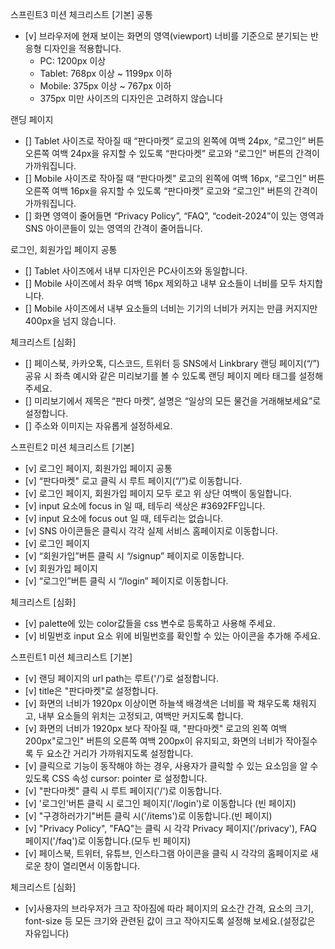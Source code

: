 스프린트3 미션
체크리스트 [기본]
공통
- [v] 브라우저에 현재 보이는 화면의 영역(viewport) 너비를 기준으로 분기되는 반응형 디자인을 적용합니다.
    - PC: 1200px 이상
    - Tablet: 768px 이상 ~ 1199px 이하
    - Mobile: 375px 이상 ~ 767px 이하
    - 375px 미만 사이즈의 디자인은 고려하지 않습니다

랜딩 페이지
- [] Tablet 사이즈로 작아질 때 “판다마켓” 로고의 왼쪽에 여백 24px, “로그인” 버튼 오른쪽 여백 24px을 유지할 수 있도록 “판다마켓” 로고와 “로그인" 버튼의 간격이 가까워집니다.
- [] Mobile 사이즈로 작아질 때 “판다마켓” 로고의 왼쪽에 여백 16px, “로그인” 버튼 오른쪽 여백 16px을 유지할 수 있도록 “판다마켓” 로고와 “로그인" 버튼의 간격이 가까워집니다.
- [] 화면 영역이 줄어들면 “Privacy Policy”, “FAQ”, “codeit-2024”이 있는 영역과 SNS 아이콘들이 있는 영역의 간격이 줄어듭니다.

로그인, 회원가입 페이지 공통
- [] Tablet 사이즈에서 내부 디자인은 PC사이즈와 동일합니다.
- [] Mobile 사이즈에서 좌우 여백 16px 제외하고 내부 요소들이 너비를 모두 차지합니다.
- [] Mobile 사이즈에서 내부 요소들의 너비는 기기의 너비가 커지는 만큼 커지지만 400px을 넘지 않습니다.

체크리스트 [심화]
- [] 페이스북, 카카오톡, 디스코드, 트위터 등 SNS에서 Linkbrary 랜딩 페이지(“/”) 공유 시 좌측 예시와 같은 미리보기를 볼 수 있도록 랜딩 페이지 메타 태그를 설정해 주세요.
- [] 미리보기에서 제목은 “판다 마켓”, 설명은 “일상의 모든 물건을 거래해보세요”로 설정합니다.
- [] 주소와 이미지는 자유롭게 설정하세요.


스프린트2 미션
체크리스트 [기본]
- [v] 로그인 페이지, 회원가입 페이지 공통
- [v] “판다마켓" 로고 클릭 시 루트 페이지(“/”)로 이동합니다.
- [v] 로그인 페이지, 회원가입 페이지 모두 로고 위 상단 여백이 동일합니다.
- [v] input 요소에 focus in 일 때, 테두리 색상은 #3692FF입니다.
- [v] input 요소에 focus out 일 때, 테두리는 없습니다.
- [v] SNS 아이콘들은 클릭시 각각 실제 서비스 홈페이지로 이동합니다.
- [v] 로그인 페이지
- [v] “회원가입”버튼 클릭 시 “/signup” 페이지로 이동합니다.
- [v] 회원가입 페이지
- [v] “로그인”버튼 클릭 시 “/login” 페이지로 이동합니다.

체크리스트 [심화]
- [v] palette에 있는 color값들을 css 변수로 등록하고 사용해 주세요.
- [v] 비밀번호 input 요소 위에 비밀번호를 확인할 수 있는 아이콘을 추가해 주세요.


스프린트1 미션
체크리스트 [기본]
- [v] 랜딩 페이지의 url path는 루트('/')로 설정합니다.
- [v] title은 "판다마켓"로 설정합니다.
- [v] 화면의 너비가 1920px 이상이면 하늘색 배경색은 너비를 꽉 채우도록 채워지고, 내부 요소들의 위치는 고정되고, 여백만 커지도록 합니다.
- [v] 화면의 너비가 1920px 보다 작아질 때, "판다마켓" 로고의 왼쪽 여백 200px"로그인" 버튼의 오른쪽 여백 200px이 유지되고, 화면의 너비가 작아질수록 두 요소간 거리가 가까워지도록 설정합니다.
- [v] 클릭으로 기능이 동작해야 하는 경우, 사용자가 클릭할 수 있는 요소임을 알 수 있도록 CSS 속성 cursor: pointer 로 설정합니다.
- [v] "판다마켓" 클릭 시 루트 페이지('/')로 이동합니다.
- [v] '로그인'버튼 클릭 시 로그인 페이지('/login')로 이동합니다 (빈 페이지)
- [v] "구경하러가기"버튼 클릭 시('/items')로 이동합니다.(빈 페이지)
- [v] "Privacy Policy", "FAQ"는 클릭 시 각각 Privacy 페이지('/privacy'), FAQ 페이지('/faq')로 이동합니다.(모두 빈 페이지)
- [v] 페이스북, 트위터, 유튜브, 인스타그램 아이콘을 클릭 시 각각의 홈페이지로 새로운 창이 열리면서 이동합니다.


체크리스트 [심화]
- [v]사용자의 브라우저가 크고 작아짐에 따라 페이지의 요소간 간격, 요소의 크기, font-size 등 모든 크기와 관련된 값이 크고 작아지도록 설정해 보세요.(설정값은 자유입니다)
